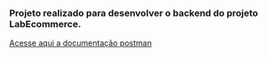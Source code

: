 ### Projeto realizado para desenvolver o backend do projeto LabEcommerce.


[Acesse aqui a documentação postman](https://documenter.getpostman.com/view/18687362/UyxbsAPg)

